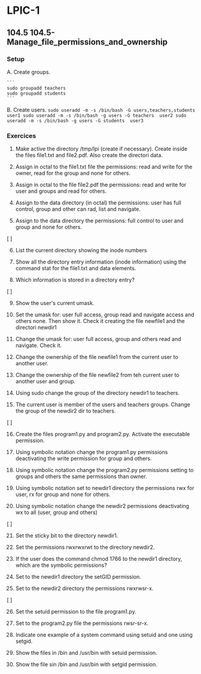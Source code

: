 # LPIC-1


## 104.5 104.5-Manage_file_permissions_and_ownership


### Setup

 A. Create groups.

    ```
    sudo groupadd teachers
    sudo groupadd students
    ```

 B. Create users.
    ```
    sudo useradd -m -s /bin/bash -G users,teachers,students user1
    sudo useradd -m -s /bin/bash -g users -G teachers  user2
    sudo useradd -m -s /bin/bash -g users -G students  user3
    ```

### Exercices


 1. Make active the directory /tmp/lpi (create if necessary). Create inside the files file1.txt and file2.pdf. Also create the directori data.

 2. Assign in octal to the file1.txt file the permissions: read and write for the owner, read for the group and none for others.


 3. Assign in octal to the file file2.pdf the permissions: read and  write for user and groups and read for others.


 4. Assign to the data directory (in octal) the permissions: user has full control, group and other can rad, list and navigate.


 5. Assign to the data directory the permissions: full control to user and group and none for others.

 
[ ]

 6. List the current directory showing the inode numbers

 
 7. Show all the directory entry information (inode information) using the command stat for the file1.txt and data elements.

 
 8. Which information is stored in a directory entry?


[ ]
 
 9. Show the user's current umask.


 10. Set the umask for: user full access, group read and navigate access and others none. Then show it. Check it creating the file newfile1 and the directori newdir1

 
 11. Change the umask for: user full access, group and others read and navigate. Check it. 


 12. Change the ownership of the file newfile1 from the current user to another user.


 13. Change the ownership of the file newfile2 from teh current user to another user and group.


 14. Using sudo change the group of the directory newdir1 to teachers.


 15. The current user is member of the users and teachers groups. Change the group of the newdir2 dir to teachers.


[ ]

 16. Create the files program1.py and program2.py. Activate the executable permission.


 17. Using symbolic notation change the program1.py permissions deactivating the write permission for group and others.


 18. Using symbolic notation change the program2.py permissions setting to groups and others the same permissions than owner.


 19. Using symbolic notation set to newdir1 directory the permissions rwx for user, rx for group and none for others.


 20. Using symbolic notation change the newdir2 permissions deactivating wx to all (user, group and others)


[ ]

 21. Set the sticky bit to the directory newdir1.


 22. Set the permissions rwxrwxrwt to the directory newdir2.


 23. If the user does the command chmod 1766 to the newdir1 directory, which are the symbolic permissions?

 
 24. Set to the newdir1 directory the setGID permission.


 25. Set to the newdir2 directory the permissions rwxrwsr-x.


[ ]

 26. Set the setuid permission to the file program1.py.


 27. Set to the program2.py file the permissions rwsr-sr-x.


 28. Indicate one example of a system command using setuid and one using setgid.


 29. Show the files in /bin and /usr/bin with setuid permission.


 30. Show the file sin /bin and /usr/bin with setgid permission.



